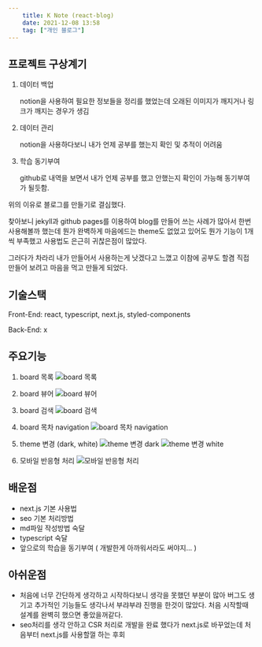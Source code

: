 ```yaml
---
    title: K Note (react-blog)
    date: 2021-12-08 13:58
    tag: ["개인 블로그"]
---
```

## 프로젝트 구상계기
1. 데이터 백업

    notion을 사용하여 필요한 정보들을 정리를 했었는데 오래된 이미지가 깨지거나 링크가 깨지는 경우가 생김
    <br />

2. 데이터 관리
   
    notion을 사용하다보니 내가 언제 공부를 했는지 확인 및 추적이 어려움
    <br />  

3. 학습 동기부여
   
    github로 내역을 보면서 내가 언제 공부를 했고 안했는지 확인이 가능해 동기부여가 될듯함.
    <br />

위의 이유로 블로그를 만들기로 결심했다.

찾아보니 jekyll과 github pages를 이용하여 blog를 만들어 쓰는 사례가 많아서 한번 사용해볼까 했는데 뭔가 완벽하게 마음에드는 theme도 없었고 있어도 뭔가 기능이 1개씩 부족했고 사용법도 은근히 귀찮은점이 많았다.

그러다가 차라리 내가 만들어서 사용하는게 낫겠다고 느꼈고 이참에 공부도 할겸 직접 만들어 보려고 마음을 먹고 만들게 되었다.

## 기술스택
Front-End: react, typescript, next.js, styled-components

Back-End: x

## 주요기능
1. board 목록
    ![board 목록](https://lh3.googleusercontent.com/pw/AM-JKLVpXqGstCsNaBevvC9Nuj2sQyQ-UWYsP4cJVd9qXNU0VetJF9XjSOd1W3AkNba_Ihc08pBSzTqzGyiazB1aDBu021ds_WwcQwJkBrJnE6jFArnPWIbUOiNPf0Db9ihZOTv7Pw2MU2k45wIdjZg_wv-s=w2022-h375-no?authuser=1)
    
2. board 뷰어
    ![board 뷰어](https://lh3.googleusercontent.com/pw/AM-JKLVd17kC3W6mgJEiCdPp3NP3K4aDdRQUCtRgYsF4CdxvK4SMqyVdWpGgAD_5fXWniSZ_r1o6yl-3qsDfRUnF_fO2iFEedz3OQcmHzvSK9x01hbhdplu5zA8yF56Xv2yE0IXP9wcthRcc_gHVvJJ3Abfr=w1835-h1301-no?authuser=1)
    
3. board 검색
    ![board 검색](https://lh3.googleusercontent.com/pw/AM-JKLWyhtrcBjinFuHbAH2us_w351FvN5h7qWo1LfFdO4NLa1pJ6IZJ5R96bW81VG0MfdlSAS9hfKiZOpsH8H3iXLAQPNgG29cSvZ5hkP6cUr0M3WfE1M6VyLdCXrp4R6m-oVsjhVKjSD1C_fVu7ApNRr4v=w2021-h795-no?authuser=1)
    
4. board 목차 navigation
    ![board 목차 navigation](https://lh3.googleusercontent.com/pw/AM-JKLX-WzTWzODKs-FvLZwf16UpACiBKQREe9JNefXSKYvNIs7C_PB4KI2n1GFJYwttr-OUBlYkdgpmcgQlBORz_3vR0LZBAGmwUkHDWalwOJfm5-JS6OztNgtCaIozuvdZLHuar4atvJ01g6sCqmjxvnmR=w362-h394-no?authuser=1)
    
5. theme 변경 (dark, white)
    ![theme 변경 dark](https://lh3.googleusercontent.com/pw/AM-JKLXLZxGZ1vKmbTw0VeWxYn3tM32Qeyly7TnsXggm21SrQv-0OlvgaOEmZugjee2Mweh7q2-UzPbhCfO5jJfIVcrNj-txo-VZe1fj7GRfhteVdr3oIHrkqUrRLcirYxFtd5H2lfem3mobknFTmNotF5VB=w2022-h896-no?authuser=1)
    ![theme 변경 white](https://lh3.googleusercontent.com/pw/AM-JKLXJoYMKVvfalDk3jlFb_8sdycZwrOpCE4IA9b6l9Picf2_59QOqKjTOg6nfG6wlqLvmOWgc9LRL2Afh8m5tt6l1K0xXfoXRd5YGj8v9XQ7RXrSu00p5OUf5IiSxZ85LNXRQN7mOh43qMlqqehgyvbNG=w2021-h903-no?authuser=1)
    
6. 모바일 반응형 처리
    ![모바일 반응형 처리](https://lh3.googleusercontent.com/pw/AM-JKLXV5hr1ZbsjGcPMywDGf0yUjZoY7MuNGh-vWr1l_EsLw1KNIMWvxOsadCEYjK6yW-Num6JZB6JnzAVIsuFOCXLPgwOCEvLg9liZusInpgXmmHqmt_QWArJyGu3NzQwxSv5krPMZcq-4xfYRTXl8OAFX=w601-h1056-no?authuser=1)

## 배운점
- next.js 기본 사용법
- seo 기본 처리방법
- md파일 작성방법 숙달
- typescript 숙달
- 앞으로의 학습을 동기부여 ( 개발한게 아까워서라도 써야지... )

## 아쉬운점
- 처음에 너무 간단하게 생각하고 시작하다보니 생각을 못했던 부분이 많아 버그도 생기고 추가적인 기능들도 생각나서 부랴부랴 진행을 한것이 많았다. 처음 시작할때 설계를 완벽히 했으면 좋았을꺼같다.
- seo처리를 생각 안하고 CSR 처리로 개발을 완료 했다가 next.js로 바꾸었는데 처음부터 next.js를 사용할껄 하는 후회